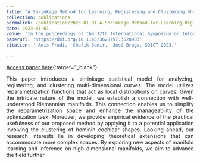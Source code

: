 ```yaml
---
title: "A Shrinkage Method for Learning, Registering and Clustering Shapes of Curves"
collection: publications
permalink: /publication/2023-01-01-A-Shrinkage-Method-for-Learning-Registering-and-Clustering-Shapes-of-Curves
date: 2023-01-01
venue: 'In the proceedings of the 12th International Symposium on Information and Communication Technology,  Ho Chi Minh, Vietnam, December 7-8, 2023'
paperurl: 'https://doi.org/10.1145/3628797.3628903'
citation: ' Anis Fradi,  Chafik Samir,  José Braga, SOICT 2023.'

---
```


[Access paper here](https://doi.org/10.1145/3628797.3628903){:target="_blank"}

<p align="justify">
This paper introduces a shrinkage statistical model for analyzing, 
registering, and clustering multi-dimensional curves. The model utilizes 
reparametrization functions that act as local distributions on curves. 
Given the intricate nature of the model, we
establish a connection with well-understood Riemannian manifolds. This 
connection enables us to simplify the reparametrization space and enhance 
the manageability of the optimization task. Moreover, we provide 
empirical evidence of the practical usefulness of our proposed method by
 applying it to a potential application involving the clustering of 
hominin cochlear shapes. Looking ahead, our research interests lie in 
developing theoretical extensions that can accommodate more complex spaces. By exploring new aspects of manifold learning and inference on high-dimensional
manifolds, we aim to advance the field further.
</p>
